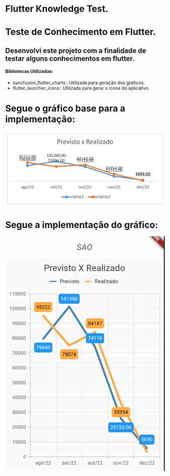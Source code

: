 # Flutter Knowledge Test. 
# Teste de Conhecimento em Flutter.

 
## Desenvolvi este projeto com a finalidade de testar alguns conhecimentos em flutter.

#### Bibliotecas Utilizadas:
* syncfusion_flutter_charts : Utilizada para geração dos gráficos.
* flutter_launcher_icons:: Utilizada para gerar o icone do aplicativo.


# Segue o gráfico base para a implementação:
![img.png](img.png)

# Segue a implementação do gráfico:
![img_3.png](img_3.png)
